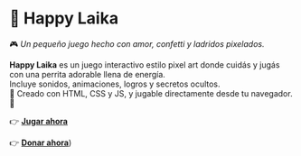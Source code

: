 # 🐶 Happy Laika
🎮 *Un pequeño juego hecho con amor, confetti y ladridos pixelados.*

**Happy Laika** es un juego interactivo estilo pixel art donde cuidás y jugás con una perrita adorable llena de energía.  
Incluye sonidos, animaciones, logros y secretos ocultos.  
🌈 Creado con HTML, CSS y JS, y jugable directamente desde tu navegador. 💖

👉 [**Jugar ahora**](https://github.com/Sahilytech/HAPPY_LAIKA)

👉 [**Donar ahora**](https://ko-fi.com/sahily0))
